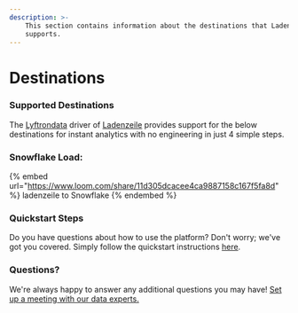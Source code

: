 ```yaml
---
description: >-
    This section contains information about the destinations that Ladenzeile
    supports.
---
```


# Destinations

### Supported Destinations

The [Lyftrondata](https://www.lyftrondata.com/) driver of [Ladenzeile](https://www.lyftrondata.com/integration/ladenzeile/) provides support for the below destinations for instant analytics with no engineering in just 4 simple steps.

### Snowflake Load:

{% embed url="https://www.loom.com/share/11d305dcacee4ca9887158c167f5fa8d" %}
ladenzeile to Snowflake
{% endembed %}

### Quickstart Steps

Do you have questions about how to use the platform? Don't worry; we've got you covered. Simply follow the quickstart instructions [here](../../../quickstart-steps.md).

### Questions? <a href="#questions" id="questions"></a>

We're always happy to answer any additional questions you may have! [Set up a meeting with our data experts.](https://www.lyftrondata.com/book-a-meeting/)
